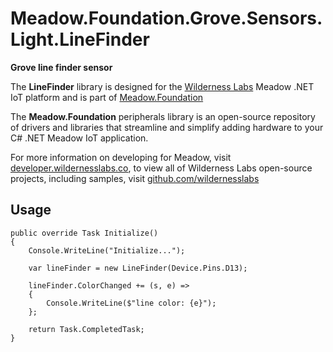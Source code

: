 # Meadow.Foundation.Grove.Sensors.Light.LineFinder

**Grove line finder sensor**

The **LineFinder** library is designed for the [Wilderness Labs](www.wildernesslabs.co) Meadow .NET IoT platform and is part of [Meadow.Foundation](https://developer.wildernesslabs.co/Meadow/Meadow.Foundation/)

The **Meadow.Foundation** peripherals library is an open-source repository of drivers and libraries that streamline and simplify adding hardware to your C# .NET Meadow IoT application.

For more information on developing for Meadow, visit [developer.wildernesslabs.co](http://developer.wildernesslabs.co/), to view all of Wilderness Labs open-source projects, including samples, visit [github.com/wildernesslabs](https://github.com/wildernesslabs/)

## Usage

```
public override Task Initialize()
{
    Console.WriteLine("Initialize...");

    var lineFinder = new LineFinder(Device.Pins.D13);

    lineFinder.ColorChanged += (s, e) =>
    {
        Console.WriteLine($"line color: {e}");
    };

    return Task.CompletedTask;
}

        
```

